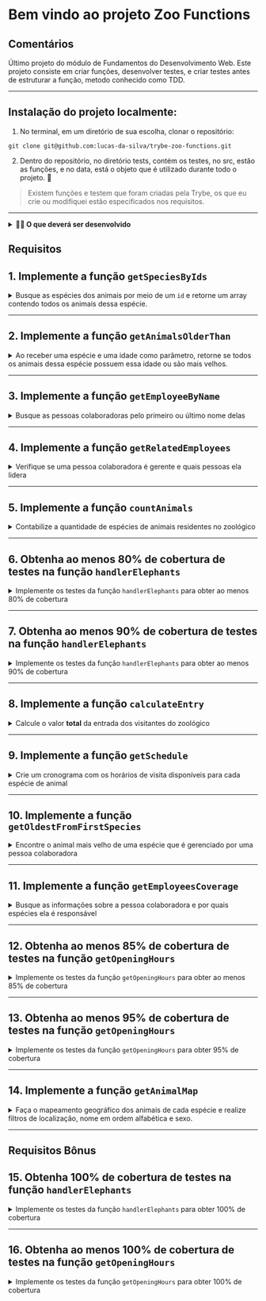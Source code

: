# Bem vindo ao projeto Zoo Functions

## Comentários
Último projeto do módulo de Fundamentos do Desenvolvimento Web. Este projeto consiste em criar funções, desenvolver testes, e criar testes antes de estruturar a função, metodo conhecido como TDD.

---

## Instalação do projeto localmente:

1. No terminal, em um diretório de sua escolha, clonar o repositório:

```
git clone git@github.com:lucas-da-silva/trybe-zoo-functions.git
```

2. Dentro do repositório, no diretório tests, contém os testes, no src, estão as funções, e no data, está o objeto que é utilizado durante todo o projeto. :rocket:
> Existem funções e testem que foram criadas pela Trybe, os que eu crie ou modifiquei estão especificados nos requisitos.
--- 

<details>
<summary><strong>🧑‍💻 O que deverá ser desenvolvido</strong></summary><br />

  Sabendo das suas habilidades com `ES6`, `Higher Order Functions` e testes, a prefeitura da cidade te deu uma importante missão: organizar as informações do zoológico! 🐘
  
  Você vai ser responsável por desenvolver funções que buscam informações sobre os animais do zoológico como: espécie e local de origem. Além disso, você também vai buscar dados sobre as pessoas que colaboram com a manutenção e cuidado do zoológico. 🧑‍🌾

  E não para por aí! 🤩

  Você já aprendeu sobre a importância de ter uma mentalidade orientada a testes, não é mesmo? E também já sabe como a implementação de testes contribui para a escrita de códigos mais confiáveis e com boa performance. 
  
  A sequência dos requisitos desse projeto foi disposta de forma a te proporcionar a experiência de entender na prática como o desenvolvimento orientado a testes ajuda a garantir um código de qualidade. Para isso, você vai implementar testes para funções já existentes, percebendo os casos de uso da sua aplicação e garantindo que ela está funcionando da maneira correta! 🚀 

</details>

## Requisitos

## 1. Implemente a função `getSpeciesByIds`

<details>
  <summary>
  Busque as espécies dos animais por meio de um <code>id</code> e retorne um array contendo todos os animais dessa espécie.
  </summary> <br />

- Faça com que a função `getSpeciesByIds` possa receber vários parâmetros;

- Retorne um array vazio se a função não receber um `id`;

- Retorne as seguintes informações do arquivo `data`:

  - Se a função receber apenas um `id`, retorne a espécie do animal referente a este `id`;

  - Se a função receber vários `ids`, retorne todas as espécies referente a esses `ids`.

</details>

---

## 2. Implemente a função `getAnimalsOlderThan`

<details>
  <summary>
  Ao receber uma espécie e uma idade como parâmetro, retorne se todos os animais dessa espécie possuem essa idade ou são mais velhos.
  </summary> <br />

- Verifique se todos os animais da espécie passada como parâmetro possuem a idade mínima:
  - Os animais devem ter essa idade ou serem mais velhos.

- Retorne um valor booleano.

</details>

---

## 3. Implemente a função `getEmployeeByName`

<details>
  <summary>
    Busque as pessoas colaboradoras pelo primeiro ou último nome delas
  </summary> <br />

- Retorne um objeto vazio caso a função não receba parâmetros;

- Retorne as informações da pessoa colaboradora caso o parâmetro seja igual ao nome **ou** igual ao último nome no seguinte formato:

```javascript
  {
    id: 'c5b83cb3-a451-49e2-ac45-ff3f54fbe7e1',
    firstName: 'Nigel',
    lastName: 'Nelson',
    managers: ['0e7b460e-acf4-4e17-bcb3-ee472265db83', 'fdb2543b-5662-46a7-badc-93d960fdc0a8'],
    responsibleFor: ['0938aa23-f153-4937-9f88-4858b24d6bce', 'e8481c1d-42ea-4610-8e11-1752cfc05a46'],
  }
```

</details>

---

## 4. Implemente a função `getRelatedEmployees`

<details>
  <summary>
    Verifique se uma pessoa colaboradora é gerente e quais pessoas ela lidera
  </summary> <br />

Considerando a boa prática de dividir o código em partes menores, o arquivo terá duas funções:

1. `isManager` que será responsável por verificar se uma pessoa colaboradora é gerente:
    - Retorne `true` se o `id` passado for de uma pessoa gerente;
    - Retorne `false` se o `id` passado não for de uma pessoa gerente.

2. `getRelatedEmployees` que retorna as pessoas lideradas pela gerência:
      - Utilize a função `isManager` para verificar se a pessoa é gerente ou não e faça as seguintes verificações:

        - Caso a pessoa seja gerente, retorne um array contendo nome e sobrenome das pessoas colaboradoras gerenciadas por essa pessoa.

        Exemplo de output:

        ```javascript

        [ 'Burl Bethea', 'Ola Orloff', 'Emery Elser' ];

        ```

        - Caso a pessoa não seja gerente, dispare um erro com a mensagem: **'O id inserido não é de uma pessoa colaboradora gerente!'**.
  
        Para lançar o erro, você vai utilizar a função construtora **Error** da biblioteca padrão do JavaScript.

        Exemplo:

        ```javascript

        throw  new  Error('O id inserido não é de uma pessoa colaboradora gerente!');

        ```

        Você pode ler mais sobre a [função construtora **Error**, neste link.](https://developer.mozilla.org/pt-BR/docs/Web/JavaScript/Reference/Global_Objects/Error)

</details>

---

## 5. Implemente a função `countAnimals`

<details>
  <summary>
    Contabilize a quantidade de espécies de animais residentes no zoológico
  </summary> <br />

A função `countAnimals` é responsável por contar a quantidade e animais que residem no zoológico.
  
- Retorne a quantidade de animais residentes por espécie, caso a função não receba parâmetro. O retorno deverá ser um objeto cujo o nome de cada espécie é a chave e o total de animais (residentes) dessa espécie é o valor. Por exemplo:

```javascript
  {
    lions: 4,
    // [...]
  }
```

- Retorne a quantidade de animais residentes no zoológico da espécie passada por parâmetro. Por exemplo:

  - ao receber o argumento `{ specie: 'penguins' }`, retorna apenas a quantidade (número) de pinguins que residem no zoológico;

  - ao passar o argumento `{ specie: 'giraffes', sex: 'female' }`, retorna apenas a quantidade (número) de girafas fêmeas que residem no zoológico.

</details>

---

## 6. Obtenha ao menos 80% de cobertura de testes na função `handlerElephants`

<details>
  <summary>
    Implemente os testes da função <code>handlerElephants</code> para obter ao menos 80% de cobertura
  </summary> <br />

Essa função retorna informações referentes aos elefantes conforme o argumento passado:

| Argumento | Informação |
| --------- | ---------- |
| `count` | retorna a quantidade de elefantes |
| `names` | retorna um array com a relação dos nomes de todos os elefantes |
| `averageAge` | retorna a média de idade dos elefantes |
| `location` | retorna a localização dos elefantes dentro do Zoológico |
| `popularity` | retorna a popularidade dos elefantes |
| `availability` | retorna um array com a relação de dias em que é possível visitar os elefantes |

> **De olho na dica 👀:** Antes de começar a escrever os testes, leia a função `handlerElephants` e procure entendê-la linha a linha

- Implemente os testes nos arquivos da pasta `test` que está na raiz do projeto;

- A função `handlerElephants` já está implementada, sendo necessário apenas criar os testes;

- A função é case sensitive;

- Use o comando `npm test handlerElephants` para verificar se seus testes estão passando;

- Use o comando `npm run test:coverage` para testar a cobertura.

**A cobertura irá checar apenas as funções destacadas e não toda a aplicação!**

⚠️ **Atenção:** não altere a estrutura já implementada nos arquivos de testes, apenas adicione os testes dentro do bloco `describe`.

<details>
  <summary>
    💡 <strong> Dicas do que você pode testar:</strong>
  </summary> <br />

⚠️ **Atenção:** Os tópicos abaixo são apenas sugestões, sinta-se livre para testar o que achar necessário desde que a cobertura da função atinja ao menos 80%

- Para o argumento `count` deve retornar o número inteiro `4`;

- Para o argumento `names` deve retornar um array de nomes que possui o nome `Jefferson`;

- Para o argumento `averageAge` deve retornar um número próximo a `10.5`;

</details>

</details>

---

## 7. Obtenha ao menos 90% de cobertura de testes na função `handlerElephants`

<details>
  <summary>
    Implemente os testes da função <code>handlerElephants</code> para obter ao menos 90% de cobertura
  </summary> <br />

Essa função retorna informações referentes aos elefantes conforme o argumento passado:

| Argumento | Informação |
| --------- | ---------- |
| `count` | retorna a quantidade de elefantes |
| `names` | retorna um array com a relação dos nomes de todos os elefantes |
| `averageAge` | retorna a média de idade dos elefantes |
| `location` | retorna a localização dos elefantes dentro do Zoológico |
| `popularity` | retorna a popularidade dos elefantes |
| `availability` | retorna um array com a relação de dias em que é possível visitar os elefantes |

- A função é case sensitive;

- Use o comando `npm test handlerElephants` para verificar se seus testes estão passando;

- Use o comando `npm run test:coverage` para testar a cobertura.

⚠️ **Atenção:** não altere a estrutura já implementada nos arquivos de testes, apenas adicione os testes dentro do bloco `describe`.

<details>
  <summary>
    💡 <strong> Dicas do que você pode testar:</strong>
  </summary> <br />

⚠️ **Atenção:** Os tópicos abaixo são apenas sugestões, sinta-se livre para testar o que achar necessário desde que a cobertura da função atinja ao menos 90%.

- Para o argumento `count` deve retornar o número inteiro `4`;

- Para o argumento `names` deve retornar um array de nomes que possui o nome `Jefferson`;

- Para o argumento `averageAge` deve retornar um número próximo a `10.5`;

- Para o argumento `location` deve retornar a string `NW`;

- Para o argumento `popularity` deve retornar um número igual ou maior a 5;

- Para o argumento `availability` deve retornar um array de dias da semana que não contém `Monday`;

- Não passando argumentos a função deve retornar `undefined`;

</details>

</details>

---

## 8. Implemente a função `calculateEntry`

<details>
  <summary>
    Calcule o valor <strong>total</strong> da entrada dos visitantes do zoológico
  </summary> <br />

O valor das entradas do zoológico é calculado a partir da faixa etária, onde:

  - `child`: são pessoas **menores** de 18 anos;

  - `adult`: são pessoas com idade **maior ou igual** a 18 anos **e menor** que 50 anos;

  - `senior`: são pessoas com idade **maior ou igual** a 50 anos.

Considerando a boa prática de dividir o código em partes menores, o arquivo terá duas funções, chamadas de `countEntrants` e `calculateEntry`. 

As duas funções recebem um array no seguinte formato:

```javascript
const entrants = [
	{ name:  'Lara Carvalho', age:  5 },
	{ name:  'Frederico Moreira', age:  5 },
	{ name:  'Pedro Henrique Carvalho', age:  5 },
	{ name:  'Maria Costa', age:  18 },
	{ name:  'Núbia Souza', age:  18 },
	{ name:  'Carlos Nogueira', age:  50 },
];
```

1. `countEntrants` será responsável por calcular a quantidade de visitantes por faixa etária: 

  Ela recebe um array e deve retornar um **objeto**. Para isso:

  - Realize a soma da quantidade de visitantes por faixa etária;

  - Retorne um objeto em um formato como esse: `{ child: 3, adult: 2, senior: 1 }`.

2. `calculateEntry` será responsável por somar o valor da entrada das pessoas no zoológico:

  Ela recebe um array e deve retornar a soma **total** dos valores do ingresso. Para isso:

  - Retorne `0` se nenhum parâmetro for passado ou seja um array vazio;

  - Utilize a função `countEntrants` para ter a quantidade total de pessoas por faixa etária;

  - Realize a soma dos valores dos ingressos por faixa etária. Seu retorno deve ser parecido com esse: `187.94`.

> **De olho na dica 👀:** O valor a ser cobrado pela faixa de idades também consta no arquivo de dados.

**Exemplo de uso da função `calculateEntry`:**

```javascript
calculateEntry(entrants);
```

**Saída:**

```javascript
187.94
```

</details>

---

## 9. Implemente a função `getSchedule`

<details>
  <summary>
    Crie um cronograma com os horários de visita disponíveis para cada espécie de animal
  </summary> <br />

As informações dos horários dos animais devem ser disponibilizadas em uma consulta para as pessoas que estão visitando o zoológico, que podem querer ter acesso ao cronograma da semana, de um dia ou de um animal específico.

- Retorne um array com os dias da semana em que um animal está disponível para visitação caso o parâmetro da função seja um animal. Por exemplo: `[ 'Tuesday', 'Thursday', 'Saturday', 'Sunday' ]`;

- Retorne todos os horários disponíveis para cada dia da semana caso a função:

  - não receba parâmetro;

  - o parâmetro passado para a função não seja um animal ou um dia;

  Para isso:

  - Crie um objeto e adicione todos os dias da semana como chave;

  - Os valores de cada dia da semana deve ser um objeto, possuindo as chaves `officeHour` e `exhibition`:

    - `officeHour` deve possuir o texto com o horário que o zoológico abre e fecha naquele dia da semana;

    - `exhibition` deve possuir um array com o nome de todos os animais disponíveis para visitação naquele dia da semana.

<details>
  <summary>
    O retorno deve ser parecido com esse:
  </summary> <br />

  ```javascript
  {
    Tuesday: { // Dia da semana
      officeHour: 'Open from 8am until 6pm', // n
      exhibition: [ 'lions', 'tigers', 'bears', 'penguins', 'elephants', 'giraffes' ],
    },
    Wednesday: {
      officeHour: 'Open from 8am until 6pm',
      exhibition: [ 'tigers', 'bears', 'penguins', 'otters', 'frogs', 'giraffes' ],
    },
    // [...]
  }
  ```

</details>

- Retorne os animais disponíveis no dia, caso o parâmetro da função seja apenas um dia da semana;

> **De olho na dica 👀:** Quebre o problema em funções menores para que fique mais simples de administrar a responsabilidade de cada uma delas.

</details>

---

## 10. Implemente a função `getOldestFromFirstSpecies`

<details>
  <summary>
    Encontre o animal mais velho de uma espécie que é gerenciado por uma pessoa colaboradora
  </summary> <br />

A função recebe um parâmetro `id` referente à pessoa colaboradora e a partir desse `id`:

- Encontre a pessoa colaboradora que possui o `id` passado por parâmetro;

- Encontre a **primeira** espécie de animal que a pessoa colaboradora é responsável;

- Encontre o animal mais velho daquela espécie;

- Retorne um array com as informações do animal mais velho daquela espécie.

</details>

---

## 11. Implemente a função `getEmployeesCoverage`

<details>
  <summary>
    Busque as informações sobre a pessoa colaboradora e por quais espécies ela é responsável
  </summary> <br />

A função vai receber um objeto como parâmetro que vai determinar o seu comportamento, sendo:

  - `name`: o nome **ou** sobrenome da pessoa a ser buscada;

  -  `id`: o id da pessoa a ser buscada.

E deve retornar um objeto no seguinte formato:

```javascript
{
	id: "4b40a139-d4dc-4f09-822d-ec25e819a5ad", // id da pessoa
	fullName: "Sharonda Spry", // nome completo: firstName + lastName
	species: [ "otters", "frogs" ], // espécies as quais a pessoa é responsável
	locations: [ "SE", "SW" ], // Um array contendo todas as localizações das espécies
}
```

Para isso:

  - Retorne as informações da pessoa correspondente ao receber um objeto com a propriedade `name`:
    - a propriedade `name` pode possuir como valor o primeiro ou último nome da pessoa colaboradora, portanto garanta que seu código funciona das duas maneiras. 

  - Retorne as informações da pessoa correspondente ao receber um objeto com a propriedade `id`;

  - Retorne um array com as informações de **todas** as pessoas colaboradoras caso a função não receba parâmetro;

  - Lance um erro caso o `id` seja inválido.


**Exemplos de uso da função `getEmployeesCoverage`:**

  <details>
    <summary>
      Caso o parâmetro seja um objeto com nome e id, retorne as informações da pessoa colaboradora 
    </summary> <br />

**ENTRADA:**

```javascript
getEmployeesCoverage({ name:  'Sharonda' }); // name recebe o primeiro nome como parâmetro ou
getEmployeesCoverage({ name:  'Spry' }); // name recebe o último nome como parâmetro ou
getEmployeesCoverage({ id:  '4b40a139-d4dc-4f09-822d-ec25e819a5ad' }); // recebe um id como parâmetro
```

**SAÍDA:**

```json
{
	"id": "4b40a139-d4dc-4f09-822d-ec25e819a5ad",
	"fullName": "Sharonda Spry",
	"species": [ "otters", "frogs" ],
	"locations": [ "SE", "SW" ]
}
```

</details>

  <details>
    <summary>
      Caso a função não receba parâmetros, retorne um array com a informação de <strong>todas</strong> as pessoas colaboradoras
    </summary> <br />

**ENTRADA:**

```javascript
getEmployeesCoverage();
```

**SAÍDA:**

```javascript
[
	{
		"id":  "c5b83cb3-a451-49e2-ac45-ff3f54fbe7e1",
		"fullName":  "Nigel Nelson",
		"species": [ "lions", "tigers" ],
		"locations": [ "NE", "NW" ],
	},
	{
		"id":  "0e7b460e-acf4-4e17-bcb3-ee472265db83",
		"fullName":  "Burl Bethea",
		"species": [ "lions", "tigers", "bears", "penguins" ],
		"locations": [ "NE", "NW", "NW", "SE" ],
	},
	{
		"id":  "fdb2543b-5662-46a7-badc-93d960fdc0a8",
		"fullName":  "Ola Orloff",
		"species": [ "otters", "frogs", "snakes", "elephants" ],
		"locations": [ "SE", "SW", "SW", "NW" ],
	},
	//[...]
];
```

</details>

<details>
  <summary>
    Caso nenhuma pessoa seja encontrada com o nome, sobrenome ou id, lance um erro
  </summary> <br />

Caso nenhuma pessoa seja encontrada com o nome, sobrenome ou id, deverá ser lançado um erro gerado com a função construtora **Error** da biblioteca padrão do JavaScript com a mensagem **"Informações inválidas"**. Exemplo:

```javascript
throw new Error('Informações inválidas');
```

Você pode ler mais sobre a [função construtora **Error**, neste link.](https://developer.mozilla.org/pt-BR/docs/Web/JavaScript/Reference/Global_Objects/Error)

</details> 

<br />

> **De olho na dica 👀:** Crie funções que dividam as tarefas em partes menores. Por exemplo, você pode criar uma função `getSpecies` encarregada somente por buscar o nome das espécies que a pessoa é responsável.

</details>

---

## 12. Obtenha ao menos 85% de cobertura de testes na função `getOpeningHours`

<details>
  <summary>
    Implemente os testes da função <code>getOpeningHours</code> para obter ao menos 85% de cobertura
  </summary> <br />

Esta função recebe como argumentos um dia da semana e um horário, e retorna uma mensagem informando se o zoológico está aberto ou não naquela data e hora.

> **De olho na dica 👀:** Antes de começar a escrever os testes, leia a função `getOpeningHours` e procure entendê-la linha a linha.

- Implemente os testes nos arquivos da pasta `test` que está na raiz do projeto;

- A função `getOpeningHours` já está implementada, sendo necessário apenas criar os testes;

- Use o comando `npm test getOpeningHours` para verificar se seus testes estão passando;

- Use o comando `npm run test:coverage` para testar a cobertura;

- O nome do dia da semana passado como argumento tem que ser em inglês;

- O horário precisa ter a seguinte formatação `'XX:XX-XM'`;

- As horas serão validadas na nomenclatura `'AM'` e `'PM'`;

- A função não faz diferenciação entre maiúsculas e minúsculas;

**A cobertura irá checar apenas as funções destacadas e não toda a aplicação!**

⚠️ **Atenção:** não altere a estrutura já implementada nos arquivos de testes, apenas adicione os testes dentro do bloco `describe`.

<details>
  <summary>
    💡 <strong> Dicas do que você pode testar:</strong>
  </summary> <br />

⚠️ **Atenção:** Os tópicos abaixo são apenas sugestões, sinta-se livre para testar o que achar necessário desde que a cobertura da função atinja ao menos 85%.

- Teste não passando argumentos. Deverá retornar o objeto:

```javascript
{
	Tuesday: { open: 8, close: 6 },
	Wednesday: { open: 8, close: 6 },
	Thursday: { open: 10, close: 8 },
	Friday: { open: 10, close: 8 },
	Saturday: { open: 8, close: 10 },
	Sunday: { open: 8, close: 8 },
	Monday: { open: 0, close: 0 },
}
```

- Para os argumentos `Monday` e `09:00-AM` deve retornar a string `'The zoo is closed'` (Já que o Zoo está sempre fechado na segunda);

- Para os argumentos `Tuesday` e `09:00-AM` deve retornar a string `'The zoo is open'`;

- Para os argumentos `Wednesday` e `09:00-PM` deve retornar a string `'The zoo is closed'`;

</details>

</details>

---

## 13. Obtenha ao menos 95% de cobertura de testes na função `getOpeningHours`

<details>
  <summary>
    Implemente os testes da função <code>getOpeningHours</code> para obter 95% de cobertura
  </summary> <br />

  Esta função recebe como argumentos um dia da semana e um horário, e retorna uma mensagem informando se o zoológico está aberto ou não naquela data e hora.

- Use o comando `npm test getOpeningHours` para verificar se seus testes estão passando;

- Use o comando `npm run test:coverage` para testar a cobertura;

- O nome do dia da semana passado como argumento tem que ser em inglês;

- O horário precisa ter a seguinte formatação `'XX:XX-XM'`;

- As horas serão validadas na nomenclatura `'AM'` e `'PM'`;

- A função não faz diferenciação entre maiúsculas e minúsculas.

⚠️ **Atenção:** não altere a estrutura já implementada nos arquivos de testes, apenas adicione os testes dentro do bloco `describe`.

<details>
  <summary>
    💡 <strong> Dicas do que você pode testar:</strong>
  </summary> <br />

⚠️ **Atenção:** Os tópicos abaixo são apenas sugestões, sinta-se livre para testar o que achar necessário desde que a cobertura da função atinja ao menos 95%.

- Teste não passando argumentos. Deverá retornar o objeto:

```javascript
{
	Tuesday: { open: 8, close: 6 },
	Wednesday: { open: 8, close: 6 },
	Thursday: { open: 10, close: 8 },
	Friday: { open: 10, close: 8 },
	Saturday: { open: 8, close: 10 },
	Sunday: { open: 8, close: 8 },
	Monday: { open: 0, close: 0 },
}
```

- Para os argumentos `Monday` e `09:00-AM` deve retornar a string `'The zoo is closed'` (Já que o Zoo está sempre fechado na segunda);

- Para os argumentos `Tuesday` e `09:00-AM` deve retornar a string `'The zoo is open'`;

- Para os argumentos `Wednesday` e `09:00-PM` deve retornar a string `'The zoo is closed'`;

- Para os argumentos `Thu` e `09:00-AM` deve lançar uma exceção com a mensagem: `'The day must be valid. Example: Monday'`

- Para os argumentos `Friday` e `09:00-ZM` deve lançar uma exceção com a mensagem: `'The abbreviation must be \'AM\' or \'PM\''`;

- Para os argumentos `Saturday` e `C9:00-AM` deve lançar uma exceção com a mensagem: `'The hour should represent a number'`;

- Para os argumentos `Sunday` e `09:c0-AM` deve lançar uma exceção com a mensagem: `'The minutes should represent a number'`;

</details>

</details>

---

## 14. Implemente a função `getAnimalMap`

<details>
  <summary>
    Faça o mapeamento geográfico dos animais de cada espécie e realize filtros de localização, nome em ordem alfabética e sexo.
  </summary> <br />

  A função `getAnimalMap` é responsável por categorizar os animais por localização, além de filtrá-los por região, nome e sexo a partir de um parâmetro. A estrutura do retorno da função é baseada na localização das espécies:

```javascript
  {
    NE: [ /* dados aqui */],
    NW: [/* dados aqui */],
    SE: [/* dados aqui */],
    SW: [/* dados aqui */],
  }
```
  
   Os parâmetros da função podem ser:

   <details>
     <summary>
      <code>includeNames: true</code>, que retorna o nome dos animais no seguinte formato:
     </summary> <br />

```javascript
  NE: [
    { lions: ['Zena', 'Maxwell', 'Faustino', 'Dee'] },
    { giraffes: ['Gracia', 'Antone', 'Vicky', 'Clay', 'Arron', 'Bernard'] },
  ],
  // [...]
```
   </details>

<details>
  <summary>
    <code>sorted: true</code> que retorna o nome dos animais por ordem alfabética no seguinte formato:
  </summary> <br />

  ```javascript
  NE: [
    { lions: ['Dee', 'Faustino', 'Maxwell', 'Zena'] },
    { giraffes: ['Antone', 'Arron', 'Bernard', 'Clay', 'Gracia', 'Vicky'] },
  ],
  // [...]
```
</details>

<details>
  <summary>
    <code>sex: male</code> ou <code>sex: female</code> retorna o <strong>nome</strong> dos animais que são machos ou fêmeas no seguinte formato:
  </summary><br />

```javascript
  NE: [
    { lions: ['Zena', 'Dee'] },
    { giraffes: ['Gracia', 'Vicky'] },
  ],
  // [...]
```

⚠️ **Atenção:** Se o parâmetro for `{ sex: male }`, retorne apenas o nome dos animais machos e se o parâmetro for `{ sex: female }` retorne apenas o nome dos animais fêmeas.

</details>

<details>
  <summary>
  Caso a função não receba parâmetro, as espécies dos animais devem ser categorizadas por localização e deve retornar um objeto no seguinte formato:
  </summary> <br />

  ```javascript
  {
    NE: ['lions', 'giraffes'],
    NW: ['tigers', 'bears', 'elephants'],
    SE: ['penguins', 'otters'],
    SW: ['frogs', 'snakes'],
  }
  ```

</details>

Para isso:

  - Retorne a espécie de todos os animais categorizados por localização caso a função:

    - não receba parâmetro;

    - não receba o parâmetro `{includesName: true}` e receba apenas o parâmetro `{sex: female}`;

    - não receba o parâmetro `{includesName: true}` e receba apenas o parâmetro `{sex: female, sorted: true}`.

  - Retorne a espécie e o nome dos animais caso a função receba apenas o parâmetro `{includesName: true}`;

  - Retorne a espécie e o nome dos animais em ordem alfabética caso a função receba o parâmetro `{includesName: true, sorted: true}`;

  - Retorne a espécie e o nome dos animais filtrado por sexo:

    - Retorne a espécie e o nome dos animais fêmeas, caso o parâmetro da função seja `{includesName: true, sex: female}`;

    - Retorne a espécie e o nome dos animais machos, caso o parâmetro da função seja `{includesName: true, sex: male}`;

  - Retorne a espécie e o nome dos animais filtrado por sexo e por ordem alfabética:

    - Retorne a espécie e o nome dos animais fêmeas em ordem alfabética, caso o parâmetro da função seja `{includesName: true, sex: female, sorted: true}`;

    - Retorne a espécie e o nome dos animais machos em ordem alfabética, caso o parâmetro da função seja `{includesName: true, sex: male, sorted: true}`;
  
> **De olho na dica 👀:** Você não precisa diferenciar os filtros de sexo entre `female` ou `male`, apenas por `sex`.

</details>

---

## Requisitos Bônus

## 15. Obtenha 100% de cobertura de testes na função `handlerElephants`

<details>
  <summary>
    Implemente os testes da função <code>handlerElephants</code> para obter 100% de cobertura
  </summary> <br />

Essa função retorna informações referentes aos elefantes conforme o argumento passado:

| Argumento | Informação |
| --------- | ---------- |
| `count` | retorna a quantidade de elefantes |
| `names` | retorna um array com a relação dos nomes de todos os elefantes |
| `averageAge` | retorna a média de idade dos elefantes |
| `location` | retorna a localização dos elefantes dentro do Zoológico |
| `popularity` | retorna a popularidade dos elefantes |
| `availability` | retorna um array com a relação de dias em que é possível visitar os elefantes |

- A função é case sensitive;

- Use o comando `npm test handlerElephants` para verificar se seus testes estão passando;

- Use o comando `npm run test:coverage` para testar a cobertura.

⚠️ **Atenção:** não altere a estrutura já implementada nos arquivos de testes, apenas adicione os testes dentro do bloco `describe`.

<details>
  <summary>
    💡 <strong> Dicas do que você pode testar:</strong>
  </summary> <br />

⚠️ **Atenção:** Os tópicos abaixo são apenas sugestões, sinta-se livre para testar o que achar necessário desde que a cobertura da função atinja 100%.

- Para o argumento `count` deve retornar o número inteiro `4`;

- Para o argumento `names` deve retornar um array de nomes que possui o nome `Jefferson`;

- Para o argumento `averageAge` deve retornar um número próximo a `10.5`;

- Para o argumento `location` deve retornar a string `NW`;

- Para o argumento `popularity` deve retornar um número igual ou maior a 5;

- Para o argumento `availability` deve retornar um array de dias da semana que não contém `Monday`;

- Não passando argumentos a função deve retornar `undefined`;

- Passando por argumento um objeto vazio (`{}`) deve retornar a string `'Parâmetro inválido, é necessário uma string'`;

- Passada uma string que não contempla uma funcionalidade deve retornar `null`.

</details>
</details>

---

## 16. Obtenha ao menos 100% de cobertura de testes na função `getOpeningHours`

<details>
  <summary>
    Implemente os testes da função <code>getOpeningHours</code> para obter 100% de cobertura
  </summary> <br />

  Esta função recebe como argumentos um dia da semana e um horário, e retorna uma mensagem informando se o zoológico está aberto ou não naquela data e hora.

- Use o comando `npm test getOpeningHours` para verificar se seus testes estão passando;

- Use o comando `npm run test:coverage` para testar a cobertura;

- O nome do dia da semana passado como argumento tem que ser em inglês;

- O horário precisa ter a seguinte formatação `'XX:XX-XM'`;

- As horas serão validadas na nomenclatura `'AM'` e `'PM'`;

- A função não faz diferenciação entre maiúsculas e minúsculas.

⚠️ **Atenção:** não altere a estrutura já implementada nos arquivos de testes, apenas adicione os testes dentro do bloco `describe`.


  <details>
  <summary>
    💡 <strong> Dicas do que você pode testar:</strong>
  </summary> <br />

⚠️ **Atenção:** Os tópicos abaixo são apenas sugestões, sinta-se livre para testar o que achar necessário desde que a cobertura da função atinja ao menos 100%.

- Teste não passando argumentos. Deverá retornar o objeto:

```javascript
{
	Tuesday: { open: 8, close: 6 },
	Wednesday: { open: 8, close: 6 },
	Thursday: { open: 10, close: 8 },
	Friday: { open: 10, close: 8 },
	Saturday: { open: 8, close: 10 },
	Sunday: { open: 8, close: 8 },
	Monday: { open: 0, close: 0 },
}
```

- Para os argumentos `Monday` e `09:00-AM` deve retornar a string `'The zoo is closed'` (Já que o Zoo está sempre fechado na segunda);

- Para os argumentos `Tuesday` e `09:00-AM` deve retornar a string `'The zoo is open'`;

- Para os argumentos `Wednesday` e `09:00-PM` deve retornar a string `'The zoo is closed'`;

- Para os argumentos `Thu` e `09:00-AM` deve lançar uma exceção com a mensagem: `'The day must be valid. Example: Monday'`

- Para os argumentos `Friday` e `09:00-ZM` deve lançar uma exceção com a mensagem: `'The abbreviation must be \'AM\' or \'PM\''`;

- Para os argumentos `Saturday` e `C9:00-AM` deve lançar uma exceção com a mensagem: `'The hour should represent a number'`;

- Para os argumentos `Sunday` e `09:c0-AM` deve lançar uma exceção com a mensagem: `'The minutes should represent a number'`;

- Para os argumentos `Monday` e `13:00-AM` deve lançar uma exceção com a mensagem: `'The hour must be between 0 and 12'`;

- Para os argumentos `Tuesday` e `09:60-AM` deve lançar uma exceção com a mensagem: `'The minutes must be between 0 and 59'`.

</details>

</details>
